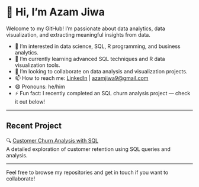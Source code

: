 # 👋 Hi, I’m Azam Jiwa

Welcome to my GitHub! I’m passionate about data analytics, data visualization, and extracting meaningful insights from data.

- 👀 I’m interested in data science, SQL, R programming, and business analytics.
- 🌱 I’m currently learning advanced SQL techniques and R data visualization tools.
- 💞️ I’m looking to collaborate on data analysis and visualization projects.
- 📫 How to reach me: [LinkedIn](https://www.linkedin.com/in/azamjiwa/) | azamjiwa9@gmail.com
- 😄 Pronouns: he/him
- ⚡ Fun fact: I recently completed an SQL churn analysis project — check it out below!

---

## Recent Project

🔍 [Customer Churn Analysis with SQL](https://github.com/AzamJiwa/churn-sql-analysis)  
A detailed exploration of customer retention using SQL queries and analysis.

---

Feel free to browse my repositories and get in touch if you want to collaborate!


<!---
AzamJiwa/AzamJiwa is a ✨ special ✨ repository because its `README.md` (this file) appears on your GitHub profile.
You can click the Preview link to take a look at your changes.
--->
